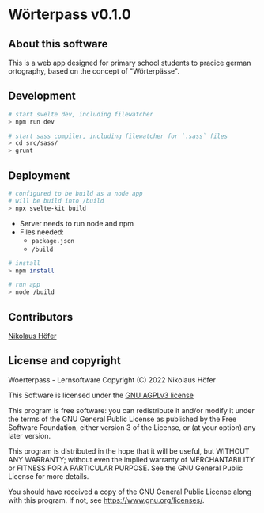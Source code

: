 # Wörterpass v0.1.0

## About this software
This is a web app designed for primary school students to pracice german ortography, based on the concept of "Wörterpässe".

## Development

```bash
# start svelte dev, including filewatcher
> npm run dev

# start sass compiler, including filewatcher for `.sass` files
> cd src/sass/
> grunt
```

## Deployment

```bash
# configured to be build as a node app
# will be build into /build
> npx svelte-kit build 
```

- Server needs to run node and npm
- Files needed:
  - `package.json`
  - `/build`

```bash
# install
> npm install

# run app
> node /build
```

## Contributors

[Nikolaus Höfer](https://nikolaushoefer.de)

## License and copyright

Woerterpass - Lernsoftware
Copyright (C) 2022  Nikolaus Höfer

This Software is licensed under the [GNU AGPLv3 license](./LICENSE)

This program is free software: you can redistribute it and/or modify
it under the terms of the GNU General Public License as published by
the Free Software Foundation, either version 3 of the License, or
(at your option) any later version.

This program is distributed in the hope that it will be useful,
but WITHOUT ANY WARRANTY; without even the implied warranty of
MERCHANTABILITY or FITNESS FOR A PARTICULAR PURPOSE.  See the
GNU General Public License for more details.

You should have received a copy of the GNU General Public License
along with this program.  If not, see <https://www.gnu.org/licenses/>.